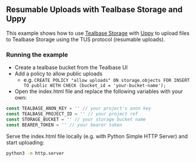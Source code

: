 ## Resumable Uploads with Tealbase Storage and Uppy

This example shows how to use [Tealbase Storage](https://tealbase.io/docs/reference/javascript/storage) with [Uppy](https://uppy.io/) to upload files to Tealbase Storage using the TUS protocol (resumable uploads).

### Running the example

- Create a tealbase bucket from the Tealbase UI
- Add a policy to allow public uploads
  - e.g. `CREATE POLICY "allow uploads" ON storage.objects FOR INSERT TO public WITH CHECK (bucket_id = 'your-bucket-name');`
- Open the index.html file and replace the following variables with your own:

```js
const TEALBASE_ANON_KEY = '' // your project's anon key
const TEALBASE_PROJECT_ID = '' // your project ref
const STORAGE_BUCKET = '' // your storage bucket name
const BEARER_TOKEN = '' // your bearer token
```

Serve the index.html file locally (e.g. with Python Simple HTTP Server) and start uploading:

```bash
python3 -m http.server
```

